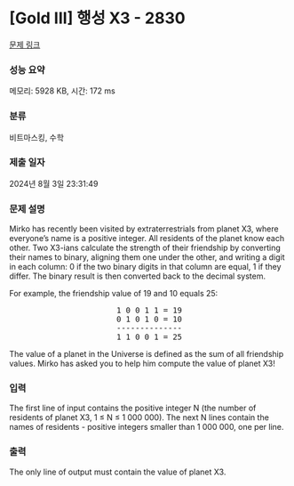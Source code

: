 # [Gold III] 행성 X3 - 2830 

[문제 링크](https://www.acmicpc.net/problem/2830) 

### 성능 요약

메모리: 5928 KB, 시간: 172 ms

### 분류

비트마스킹, 수학

### 제출 일자

2024년 8월 3일 23:31:49

### 문제 설명

<p>Mirko has recently been visited by extraterrestrials from planet X3, where everyone’s name is a positive integer. All residents of the planet know each other. Two X3-ians calculate the strength of their friendship by converting their names to binary, aligning them one under the other, and writing a digit in each column: 0 if the two binary digits in that column are equal, 1 if they differ. The binary result is then converted back to the decimal system. </p>

<p>For example, the friendship value of 19 and 10 equals 25:</p>

<pre style="text-align: center;">1 0 0 1 1 = 19
0 1 0 1 0 = 10
--------------
1 1 0 0 1 = 25
</pre>

<p>The value of a planet in the Universe is defined as the sum of all friendship values. Mirko has asked you to help him compute the value of planet X3! </p>

### 입력 

 <p>The first line of input contains the positive integer N (the number of residents of planet X3, 1 ≤ N ≤ 1 000 000). The next N lines contain the names of residents - positive integers smaller than 1 000 000, one per line. </p>

### 출력 

 <p>The only line of output must contain the value of planet X3. </p>

<p> </p>


